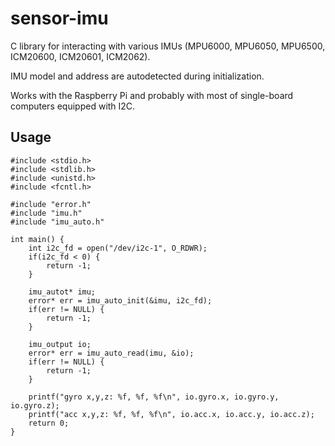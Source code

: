 # sensor-imu

C library for interacting with various IMUs (MPU6000, MPU6050, MPU6500, ICM20600, ICM20601, ICM2062).

IMU model and address are autodetected during initialization.

Works with the Raspberry Pi and probably with most of single-board computers equipped with I2C.

## Usage

```
#include <stdio.h>
#include <stdlib.h>
#include <unistd.h>
#include <fcntl.h>

#include "error.h"
#include "imu.h"
#include "imu_auto.h"

int main() {
    int i2c_fd = open("/dev/i2c-1", O_RDWR);
    if(i2c_fd < 0) {
        return -1;
    }

    imu_autot* imu;
    error* err = imu_auto_init(&imu, i2c_fd);
    if(err != NULL) {
        return -1;
    }

    imu_output io;
    error* err = imu_auto_read(imu, &io);
    if(err != NULL) {
        return -1;
    }

    printf("gyro x,y,z: %f, %f, %f\n", io.gyro.x, io.gyro.y, io.gyro.z);
    printf("acc x,y,z: %f, %f, %f\n", io.acc.x, io.acc.y, io.acc.z);
    return 0;
}

```
